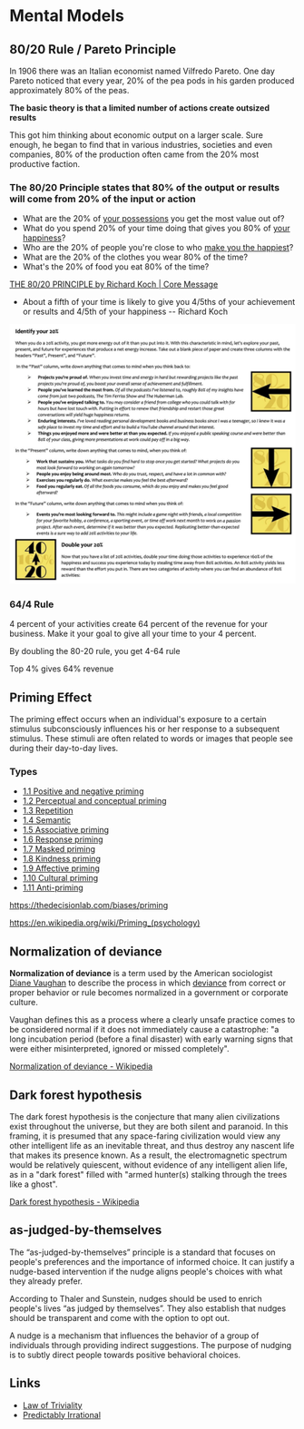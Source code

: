 # Mental Models

## 80/20 Rule / Pareto Principle

In 1906 there was an Italian economist named Vilfredo Pareto. One day Pareto noticed that every year, 20% of the pea pods in his garden produced approximately 80% of the peas.

**The basic theory is that a limited number of actions create outsized results**

This got him thinking about economic output on a larger scale. Sure enough, he began to find that in various industries, societies and even companies, 80% of the production often came from the 20% most productive faction.

### The 80/20 Principle states that 80% of the output or results will come from 20% of the input or action

- What are the 20% of [your possessions](https://markmanson.net/minimalism) you get the most value out of?
- What do you spend 20% of your time doing that gives you 80% of [your happiness](https://markmanson.net/how-to-be-happy)?
- Who are the 20% of people you're close to who [make you the happiest](https://markmanson.net/how-to-be-happy)?
- What are the 20% of the clothes you wear 80% of the time?
- What's the 20% of food you eat 80% of the time?

[THE 80/20 PRINCIPLE by Richard Koch | Core Message](https://www.youtube.com/watch?v=2YDR5-Mij1c)

- About a fifth of your time is likely to give you 4/5ths of your achievement or results and 4/5th of your happiness -- Richard Koch

![image](../media/psy-Mental-Models-image1.jpg)

### 64/4 Rule

4 percent of your activities create 64 percent of the revenue for your business. Make it your goal to give all your time to your 4 percent.

By doubling the 80-20 rule, you get 4-64 rule

Top 4% gives 64% revenue

## Priming Effect

The priming effect occurs when an individual's exposure to a certain stimulus subconsciously influences his or her response to a subsequent stimulus. These stimuli are often related to words or images that people see during their day-to-day lives.

### Types

- [1.1 Positive and negative priming](https://en.wikipedia.org/wiki/Priming_(psychology)#Positive_and_negative_priming)
- [1.2 Perceptual and conceptual priming](https://en.wikipedia.org/wiki/Priming_(psychology)#Perceptual_and_conceptual_priming)
- [1.3 Repetition](https://en.wikipedia.org/wiki/Priming_(psychology)#Repetition)
- [1.4 Semantic](https://en.wikipedia.org/wiki/Priming_(psychology)#Semantic)
- [1.5 Associative priming](https://en.wikipedia.org/wiki/Priming_(psychology)#Associative_priming)
- [1.6 Response priming](https://en.wikipedia.org/wiki/Priming_(psychology)#Response_priming)
- [1.7 Masked priming](https://en.wikipedia.org/wiki/Priming_(psychology)#Masked_priming)
- [1.8 Kindness priming](https://en.wikipedia.org/wiki/Priming_(psychology)#Kindness_priming)
- [1.9 Affective priming](https://en.wikipedia.org/wiki/Priming_(psychology)#Affective_priming)
- [1.10 Cultural priming](https://en.wikipedia.org/wiki/Priming_(psychology)#Cultural_priming)
- [1.11 Anti-priming](https://en.wikipedia.org/wiki/Priming_(psychology)#Anti-priming)

https://thedecisionlab.com/biases/priming

https://en.wikipedia.org/wiki/Priming_(psychology)

## Normalization of deviance

**Normalization of deviance** is a term used by the American sociologist [Diane Vaughan](https://en.wikipedia.org/wiki/Diane_Vaughan "Diane Vaughan") to describe the process in which [deviance](https://en.wikipedia.org/wiki/Deviance_(sociology) "Deviance (sociology)") from correct or proper behavior or rule becomes normalized in a government or corporate culture.

Vaughan defines this as a process where a clearly unsafe practice comes to be considered normal if it does not immediately cause a catastrophe: "a long incubation period (before a final disaster) with early warning signs that were either misinterpreted, ignored or missed completely".

[Normalization of deviance - Wikipedia](https://en.wikipedia.org/wiki/Normalization_of_deviance)

## Dark forest hypothesis

The dark forest hypothesis is the conjecture that many alien civilizations exist throughout the universe, but they are both silent and paranoid. In this framing, it is presumed that any space-faring civilization would view any other intelligent life as an inevitable threat, and thus destroy any nascent life that makes its presence known. As a result, the electromagnetic spectrum would be relatively quiescent, without evidence of any intelligent alien life, as in a "dark forest" filled with "armed hunter(s) stalking through the trees like a ghost".

[Dark forest hypothesis - Wikipedia](https://en.wikipedia.org/wiki/Dark_forest_hypothesis)

## as-judged-by-themselves

The “as-judged-by-themselves” principle is a standard that focuses on people's preferences and the importance of informed choice. It can justify a nudge-based intervention if the nudge aligns people's choices with what they already prefer.

According to Thaler and Sunstein, nudges should be used to enrich people's lives “as judged by themselves”. They also establish that nudges should be transparent and come with the option to opt out.

A nudge is a mechanism that influences the behavior of a group of individuals through providing indirect suggestions. The purpose of nudging is to subtly direct people towards positive behavioral choices.

## Links

- [Law of Triviality](soft-skills/prioritization-leverage#law-of-triviality)
- [Predictably Irrational](../book-summaries/predictably-irrational)
